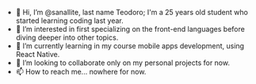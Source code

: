 - 👋 Hi, I’m @sanallite, last name Teodoro; I'm a 25 years old student who started learning coding last year.
- 👀 I’m interested in first specializing on the front-end languages before diving deeper into other topics.
- 🌱 I’m currently learning in my course mobile apps development, using React Native.
- 💞️ I’m looking to collaborate only on my personal projects for now.
- 📫 How to reach me... nowhere for now.

<!---
sanallite/sanallite is a ✨ special ✨ repository because its `README.md` (this file) appears on your GitHub profile.
You can click the Preview link to take a look at your changes.
--->
